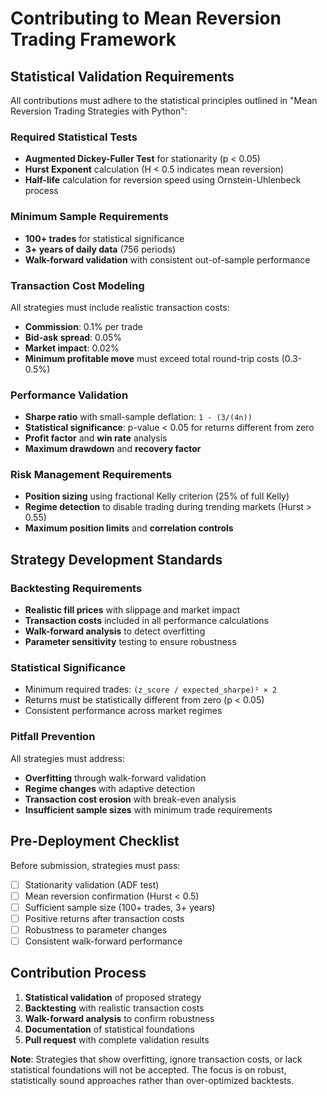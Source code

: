 # Contributing to Mean Reversion Trading Framework

## Statistical Validation Requirements

All contributions must adhere to the statistical principles outlined in "Mean Reversion Trading Strategies with Python":

### Required Statistical Tests
- **Augmented Dickey-Fuller Test** for stationarity (p < 0.05)
- **Hurst Exponent** calculation (H < 0.5 indicates mean reversion)
- **Half-life** calculation for reversion speed using Ornstein-Uhlenbeck process

### Minimum Sample Requirements
- **100+ trades** for statistical significance
- **3+ years of daily data** (756 periods)
- **Walk-forward validation** with consistent out-of-sample performance

### Transaction Cost Modeling
All strategies must include realistic transaction costs:
- **Commission**: 0.1% per trade
- **Bid-ask spread**: 0.05%
- **Market impact**: 0.02%
- **Minimum profitable move** must exceed total round-trip costs (0.3-0.5%)

### Performance Validation
- **Sharpe ratio** with small-sample deflation: `1 - (3/(4n))`
- **Statistical significance**: p-value < 0.05 for returns different from zero
- **Profit factor** and **win rate** analysis
- **Maximum drawdown** and **recovery factor**

### Risk Management Requirements
- **Position sizing** using fractional Kelly criterion (25% of full Kelly)
- **Regime detection** to disable trading during trending markets (Hurst > 0.55)
- **Maximum position limits** and **correlation controls**

## Strategy Development Standards

### Backtesting Requirements
- **Realistic fill prices** with slippage and market impact
- **Transaction costs** included in all performance calculations
- **Walk-forward analysis** to detect overfitting
- **Parameter sensitivity** testing to ensure robustness

### Statistical Significance
- Minimum required trades: `(z_score / expected_sharpe)² × 2`
- Returns must be statistically different from zero (p < 0.05)
- Consistent performance across market regimes

### Pitfall Prevention
All strategies must address:
- **Overfitting** through walk-forward validation
- **Regime changes** with adaptive detection
- **Transaction cost erosion** with break-even analysis
- **Insufficient sample sizes** with minimum trade requirements

## Pre-Deployment Checklist

Before submission, strategies must pass:
- [ ] Stationarity validation (ADF test)
- [ ] Mean reversion confirmation (Hurst < 0.5)
- [ ] Sufficient sample size (100+ trades, 3+ years)
- [ ] Positive returns after transaction costs
- [ ] Robustness to parameter changes
- [ ] Consistent walk-forward performance

## Contribution Process

1. **Statistical validation** of proposed strategy
2. **Backtesting** with realistic transaction costs
3. **Walk-forward analysis** to confirm robustness
4. **Documentation** of statistical foundations
5. **Pull request** with complete validation results

**Note**: Strategies that show overfitting, ignore transaction costs, or lack statistical foundations will not be accepted. The focus is on robust, statistically sound approaches rather than over-optimized backtests.
